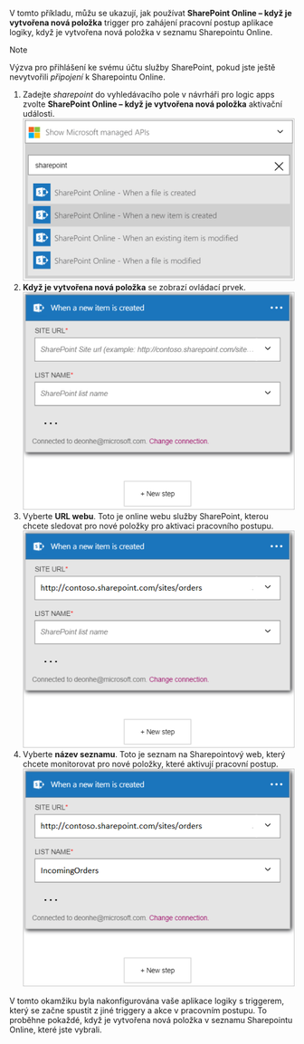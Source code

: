 V tomto příkladu, můžu se ukazují, jak používat **SharePoint Online – když je vytvořena nová položka** trigger pro zahájení pracovní postup aplikace logiky, když je vytvořena nová položka v seznamu Sharepointu Online.

> [!NOTE]
> Výzva pro přihlášení ke svému účtu služby SharePoint, pokud jste ještě nevytvořili *připojení* k Sharepointu Online.  
> 
> 

1. Zadejte *sharepoint* do vyhledávacího pole v návrháři pro logic apps zvolte **SharePoint Online – když je vytvořena nová položka** aktivační události.  
   ![SharePoint online spouštěcí image ](./media/connectors-create-api-sharepointonline/trigger-1.png)  
2. **Když je vytvořena nová položka** se zobrazí ovládací prvek.  
   ![SharePoint online spouštěcí image 2](./media/connectors-create-api-sharepointonline/trigger-2.png)   
3. Vyberte **URL webu**. Toto je online webu služby SharePoint, kterou chcete sledovat pro nové položky pro aktivaci pracovního postupu.  
   ![SharePoint online spouštěcí image 3](./media/connectors-create-api-sharepointonline/trigger-3.png)   
4. Vyberte **název seznamu**. Toto je seznam na Sharepointový web, který chcete monitorovat pro nové položky, které aktivují pracovní postup.  
   ![SharePoint online spouštěcí image 4](./media/connectors-create-api-sharepointonline/trigger-4.png)   

V tomto okamžiku byla nakonfigurována vaše aplikace logiky s triggerem, který se začne spustit z jiné triggery a akce v pracovním postupu. To proběhne pokaždé, když je vytvořena nová položka v seznamu Sharepointu Online, které jste vybrali.  

